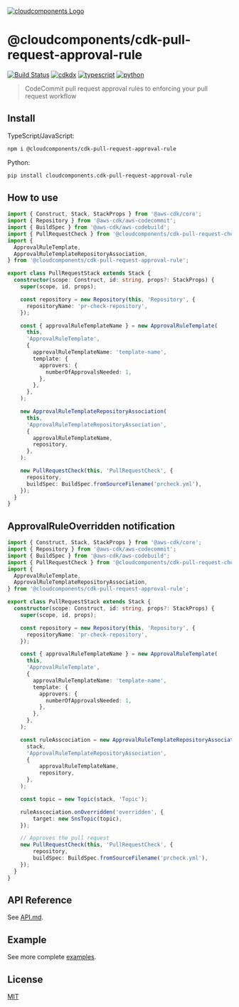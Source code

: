 [![cloudcomponents Logo](https://raw.githubusercontent.com/cloudcomponents/cdk-constructs/master/logo.png)](https://github.com/cloudcomponents/cdk-constructs)

# @cloudcomponents/cdk-pull-request-approval-rule

[![Build Status](https://travis-ci.org/cloudcomponents/cdk-constructs.svg?branch=master)](https://travis-ci.org/cloudcomponents/cdk-constructs)
[![cdkdx](https://img.shields.io/badge/buildtool-cdkdx-blue.svg)](https://github.com/hupe1980/cdkdx)
[![typescript](https://img.shields.io/badge/jsii-typescript-blueviolet.svg)](https://www.npmjs.com/package/@cloudcomponents/cdk-pull-request-approval-rule)
[![python](https://img.shields.io/badge/jsii-python-blueviolet.svg)](https://pypi.org/project/cloudcomponents.cdk-pull-request-approval-rule/)

> CodeCommit pull request approval rules to enforcing your pull request workflow

## Install
TypeScript/JavaScript:

```bash
npm i @cloudcomponents/cdk-pull-request-approval-rule
```

Python:

```bash
pip install cloudcomponents.cdk-pull-request-approval-rule
```

## How to use

```typescript
import { Construct, Stack, StackProps } from '@aws-cdk/core';
import { Repository } from '@aws-cdk/aws-codecommit';
import { BuildSpec } from '@aws-cdk/aws-codebuild';
import { PullRequestCheck } from '@cloudcomponents/cdk-pull-request-check';
import {
  ApprovalRuleTemplate,
  ApprovalRuleTemplateRepositoryAssociation,
} from '@cloudcomponents/cdk-pull-request-approval-rule';

export class PullRequestStack extends Stack {
  constructor(scope: Construct, id: string, props?: StackProps) {
    super(scope, id, props);

    const repository = new Repository(this, 'Repository', {
      repositoryName: 'pr-check-repository',
    });

    const { approvalRuleTemplateName } = new ApprovalRuleTemplate(
      this,
      'ApprovalRuleTemplate',
      {
        approvalRuleTemplateName: 'template-name',
        template: {
          approvers: {
            numberOfApprovalsNeeded: 1,
          },
        },
      },
    );

    new ApprovalRuleTemplateRepositoryAssociation(
      this,
      'ApprovalRuleTemplateRepositoryAssociation',
      {
        approvalRuleTemplateName,
        repository,
      },
    );

    new PullRequestCheck(this, 'PullRequestCheck', {
      repository,
      buildSpec: BuildSpec.fromSourceFilename('prcheck.yml'),
    });
  }
}
```

## ApprovalRuleOverridden notification

```typescript
import { Construct, Stack, StackProps } from '@aws-cdk/core';
import { Repository } from '@aws-cdk/aws-codecommit';
import { BuildSpec } from '@aws-cdk/aws-codebuild';
import { PullRequestCheck } from '@cloudcomponents/cdk-pull-request-check';
import {
  ApprovalRuleTemplate,
  ApprovalRuleTemplateRepositoryAssociation,
} from '@cloudcomponents/cdk-pull-request-approval-rule';

export class PullRequestStack extends Stack {
  constructor(scope: Construct, id: string, props?: StackProps) {
    super(scope, id, props);

    const repository = new Repository(this, 'Repository', {
      repositoryName: 'pr-check-repository',
    });

    const { approvalRuleTemplateName } = new ApprovalRuleTemplate(
      this,
      'ApprovalRuleTemplate',
      {
        approvalRuleTemplateName: 'template-name',
        template: {
          approvers: {
            numberOfApprovalsNeeded: 1,
          },
        },
      },
    );

    const ruleAsscociation = new ApprovalRuleTemplateRepositoryAssociation(
      stack,
      'ApprovalRuleTemplateRepositoryAssociation',
      {
          approvalRuleTemplateName,
          repository,
      },
    );

    const topic = new Topic(stack, 'Topic');

    ruleAsscociation.onOverridden('overridden', {
        target: new SnsTopic(topic),
    });

    // Approves the pull request
    new PullRequestCheck(this, 'PullRequestCheck', {
        repository,
        buildSpec: BuildSpec.fromSourceFilename('prcheck.yml'),
    });
  }
}
```

## API Reference

See [API.md](./API.md).

## Example

See more complete [examples](https://github.com/cloudcomponents/cdk-constructs/tree/master/examples).

## License

[MIT](./LICENSE)
